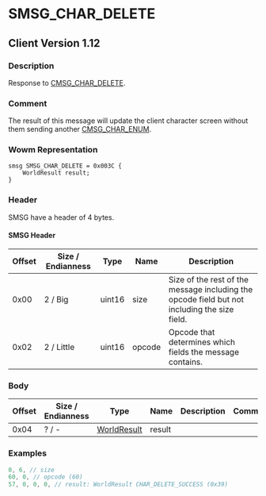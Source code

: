# SMSG_CHAR_DELETE

## Client Version 1.12

### Description

Response to [CMSG_CHAR_DELETE](./cmsg_char_delete.md).

### Comment

The result of this message will update the client character screen without them sending another [CMSG_CHAR_ENUM](./cmsg_char_enum.md).

### Wowm Representation
```rust,ignore
smsg SMSG_CHAR_DELETE = 0x003C {
    WorldResult result;
}
```
### Header

SMSG have a header of 4 bytes.

#### SMSG Header

| Offset | Size / Endianness | Type   | Name   | Description |
| ------ | ----------------- | ------ | ------ | ----------- |
| 0x00   | 2 / Big           | uint16 | size   | Size of the rest of the message including the opcode field but not including the size field.|
| 0x02   | 2 / Little        | uint16 | opcode | Opcode that determines which fields the message contains.|

### Body

| Offset | Size / Endianness | Type | Name | Description | Comment |
| ------ | ----------------- | ---- | ---- | ----------- | ------- |
| 0x04 | ? / - | [WorldResult](worldresult.md) | result |  |  |

### Examples
```c
0, 6, // size
60, 0, // opcode (60)
57, 0, 0, 0, // result: WorldResult CHAR_DELETE_SUCCESS (0x39)
```
